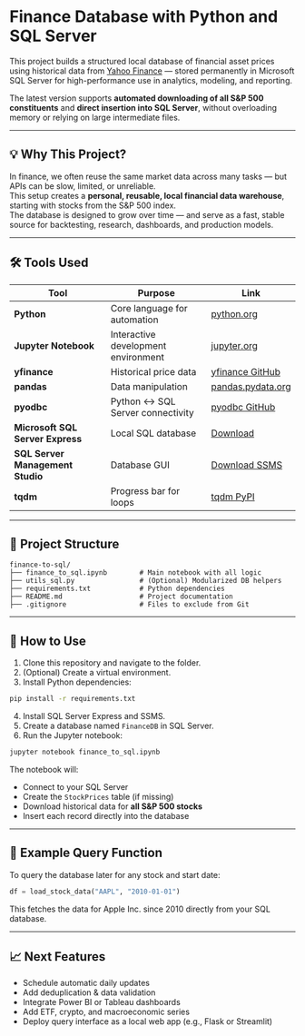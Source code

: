 # Finance Database with Python and SQL Server

This project builds a structured local database of financial asset prices using historical data from [Yahoo Finance](https://finance.yahoo.com/) — stored permanently in Microsoft SQL Server for high-performance use in analytics, modeling, and reporting.

The latest version supports **automated downloading of all S&P 500 constituents** and **direct insertion into SQL Server**, without overloading memory or relying on large intermediate files.

---

## 💡 Why This Project?

In finance, we often reuse the same market data across many tasks — but APIs can be slow, limited, or unreliable.  
This setup creates a **personal, reusable, local financial data warehouse**, starting with stocks from the S&P 500 index.  
The database is designed to grow over time — and serve as a fast, stable source for backtesting, research, dashboards, and production models.

---

## 🛠️ Tools Used

| Tool                             | Purpose                                 | Link |
|----------------------------------|-----------------------------------------|------|
| **Python**                       | Core language for automation            | [python.org](https://www.python.org/) |
| **Jupyter Notebook**             | Interactive development environment     | [jupyter.org](https://jupyter.org/) |
| **yfinance**                     | Historical price data                   | [yfinance GitHub](https://github.com/ranaroussi/yfinance) |
| **pandas**                       | Data manipulation                       | [pandas.pydata.org](https://pandas.pydata.org/) |
| **pyodbc**                       | Python ↔ SQL Server connectivity        | [pyodbc GitHub](https://github.com/mkleehammer/pyodbc) |
| **Microsoft SQL Server Express**| Local SQL database                      | [Download](https://www.microsoft.com/en-us/sql-server/sql-server-downloads) |
| **SQL Server Management Studio**| Database GUI                            | [Download SSMS](https://aka.ms/ssmsfullsetup) |
| **tqdm**                         | Progress bar for loops                  | [tqdm PyPI](https://pypi.org/project/tqdm/) |

---

## 📁 Project Structure

```
finance-to-sql/
├── finance_to_sql.ipynb        # Main notebook with all logic
├── utils_sql.py                # (Optional) Modularized DB helpers
├── requirements.txt            # Python dependencies
├── README.md                   # Project documentation
├── .gitignore                  # Files to exclude from Git
```

---

## 🚀 How to Use

1. Clone this repository and navigate to the folder.
2. (Optional) Create a virtual environment.
3. Install Python dependencies:

```bash
pip install -r requirements.txt
```

4. Install SQL Server Express and SSMS.
5. Create a database named `FinanceDB` in SQL Server.
6. Run the Jupyter notebook:

```bash
jupyter notebook finance_to_sql.ipynb
```

The notebook will:
- Connect to your SQL Server
- Create the `StockPrices` table (if missing)
- Download historical data for **all S&P 500 stocks**
- Insert each record directly into the database

---

## 🧪 Example Query Function

To query the database later for any stock and start date:

```python
df = load_stock_data("AAPL", "2010-01-01")
```

This fetches the data for Apple Inc. since 2010 directly from your SQL database.

---

## 📈 Next Features

- Schedule automatic daily updates
- Add deduplication & data validation
- Integrate Power BI or Tableau dashboards
- Add ETF, crypto, and macroeconomic series
- Deploy query interface as a local web app (e.g., Flask or Streamlit)
